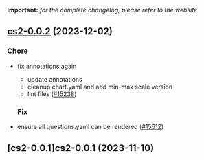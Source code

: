 **Important:**
*for the complete changelog, please refer to the website*




## [cs2-0.0.2](https://github.com/truecharts/charts/compare/cs2-0.0.1...cs2-0.0.2) (2023-12-02)

### Chore

- fix annotations again
  - update annotations
  - cleanup chart.yaml and add min-max scale version
  - lint files ([#15238](https://github.com/truecharts/charts/issues/15238))
  
  ### Fix

- ensure all questions.yaml can be rendered ([#15612](https://github.com/truecharts/charts/issues/15612))
  
  










## [cs2-0.0.1]cs2-0.0.1 (2023-11-10)


